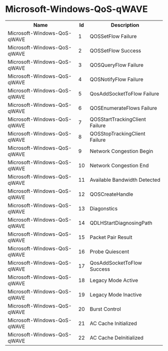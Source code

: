 # Microsoft-Windows-QoS-qWAVE

<table>
<colgroup><col/><col/><col/></colgroup>
<tr><th>Name</th><th>Id</th><th>Description</th></tr>
<tr><td>Microsoft-Windows-QoS-qWAVE</td><td>1</td><td>QOSSetFlow Failure</td></tr>
<tr><td>Microsoft-Windows-QoS-qWAVE</td><td>2</td><td>QOSSetFlow Success</td></tr>
<tr><td>Microsoft-Windows-QoS-qWAVE</td><td>3</td><td>QOSQueryFlow Failure</td></tr>
<tr><td>Microsoft-Windows-QoS-qWAVE</td><td>4</td><td>QOSNotifyFlow Failure</td></tr>
<tr><td>Microsoft-Windows-QoS-qWAVE</td><td>5</td><td>QosAddSocketToFlow Failure</td></tr>
<tr><td>Microsoft-Windows-QoS-qWAVE</td><td>6</td><td>QOSEnumerateFlows Failure</td></tr>
<tr><td>Microsoft-Windows-QoS-qWAVE</td><td>7</td><td>QOSStartTrackingClient Failure</td></tr>
<tr><td>Microsoft-Windows-QoS-qWAVE</td><td>8</td><td>QOSStopTrackingClient Failure</td></tr>
<tr><td>Microsoft-Windows-QoS-qWAVE</td><td>9</td><td>Network Congestion Begin</td></tr>
<tr><td>Microsoft-Windows-QoS-qWAVE</td><td>10</td><td>Network Congestion End</td></tr>
<tr><td>Microsoft-Windows-QoS-qWAVE</td><td>11</td><td>Available Bandwidth Detected</td></tr>
<tr><td>Microsoft-Windows-QoS-qWAVE</td><td>12</td><td>QOSCreateHandle</td></tr>
<tr><td>Microsoft-Windows-QoS-qWAVE</td><td>13</td><td>Diagonstics</td></tr>
<tr><td>Microsoft-Windows-QoS-qWAVE</td><td>14</td><td>QDLHStartDiagnosingPath</td></tr>
<tr><td>Microsoft-Windows-QoS-qWAVE</td><td>15</td><td>Packet Pair Result</td></tr>
<tr><td>Microsoft-Windows-QoS-qWAVE</td><td>16</td><td>Probe Quiescent</td></tr>
<tr><td>Microsoft-Windows-QoS-qWAVE</td><td>17</td><td>QosAddSocketToFlow Success</td></tr>
<tr><td>Microsoft-Windows-QoS-qWAVE</td><td>18</td><td>Legacy Mode Active</td></tr>
<tr><td>Microsoft-Windows-QoS-qWAVE</td><td>19</td><td>Legacy Mode Inactive</td></tr>
<tr><td>Microsoft-Windows-QoS-qWAVE</td><td>20</td><td>Burst Control</td></tr>
<tr><td>Microsoft-Windows-QoS-qWAVE</td><td>21</td><td>AC Cache Initialized</td></tr>
<tr><td>Microsoft-Windows-QoS-qWAVE</td><td>22</td><td>AC Cache DeInitialized</td></tr>
</table>
